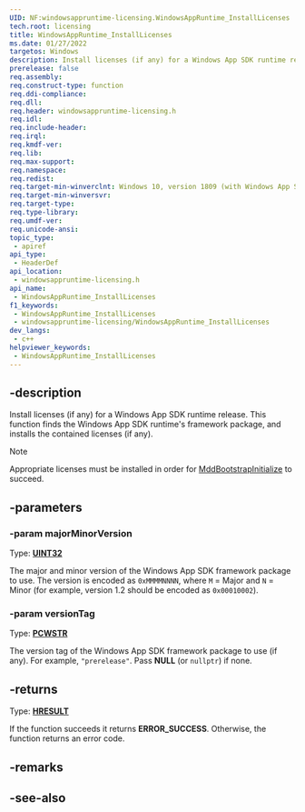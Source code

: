 ```yaml
---
UID: NF:windowsappruntime-licensing.WindowsAppRuntime_InstallLicenses
tech.root: licensing
title: WindowsAppRuntime_InstallLicenses
ms.date: 01/27/2022
targetos: Windows
description: Install licenses (if any) for a Windows App SDK runtime release.
prerelease: false
req.assembly: 
req.construct-type: function
req.ddi-compliance: 
req.dll: 
req.header: windowsappruntime-licensing.h
req.idl: 
req.include-header: 
req.irql: 
req.kmdf-ver: 
req.lib: 
req.max-support: 
req.namespace: 
req.redist: 
req.target-min-winverclnt: Windows 10, version 1809 (with Windows App SDK 1.0 or later)
req.target-min-winversvr: 
req.target-type: 
req.type-library: 
req.umdf-ver: 
req.unicode-ansi: 
topic_type:
 - apiref
api_type:
 - HeaderDef
api_location:
 - windowsappruntime-licensing.h
api_name:
 - WindowsAppRuntime_InstallLicenses
f1_keywords:
 - WindowsAppRuntime_InstallLicenses
 - windowsappruntime-licensing/WindowsAppRuntime_InstallLicenses
dev_langs:
 - c++
helpviewer_keywords:
 - WindowsAppRuntime_InstallLicenses
---
```


## -description

Install licenses (if any) for a Windows App SDK runtime release. This function finds the Windows App SDK runtime's framework package, and installs the contained licenses (if any).

> [!NOTE]
> Appropriate licenses must be installed in order for [MddBootstrapInitialize](/windows/windows-app-sdk/api/win32/mddbootstrap/nf-mddbootstrap-mddbootstrapinitialize) to succeed.

## -parameters

### -param majorMinorVersion

Type: **[UINT32](/windows/win32/winprog/windows-data-types)**

The major and minor version of the Windows App SDK framework package to use. The version is encoded as `0xMMMMNNNN`, where `M` = Major and `N` = Minor (for example, version 1.2 should be encoded as `0x00010002`).

### -param versionTag

Type: **[PCWSTR](/windows/win32/winprog/windows-data-types)**

The version tag of the Windows App SDK framework package to use (if any). For example, `"prerelease"`. Pass **NULL** (or `nullptr`) if none.

## -returns

Type: **[HRESULT](/windows/win32/com/structure-of-com-error-codes)**

If the function succeeds it returns **ERROR_SUCCESS**. Otherwise, the function returns an error code.

## -remarks

## -see-also
